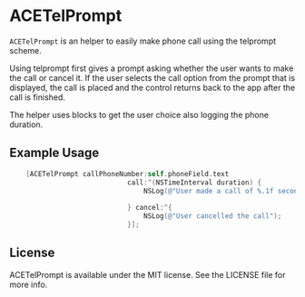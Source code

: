 # ACETelPrompt

`ACETelPrompt` is an helper to easily make phone call using the telprompt scheme.

Using telprompt first gives a prompt asking whether the user wants to make the call or cancel it. If the user selects the call option from the prompt that is displayed, the call is placed and the control returns back to the app after the call is finished.

The helper uses blocks to get the user choice also logging the phone duration.

## Example Usage

```objective-c
    [ACETelPrompt callPhoneNumber:self.phoneField.text
                             call:^(NSTimeInterval duration) {
                                 NSLog(@"User made a call of %.1f seconds", duration);
                                 
                             } cancel:^{
                                 NSLog(@"User cancelled the call");
                             }];
```

## License

ACETelPrompt is available under the MIT license. See the LICENSE file for more info.
